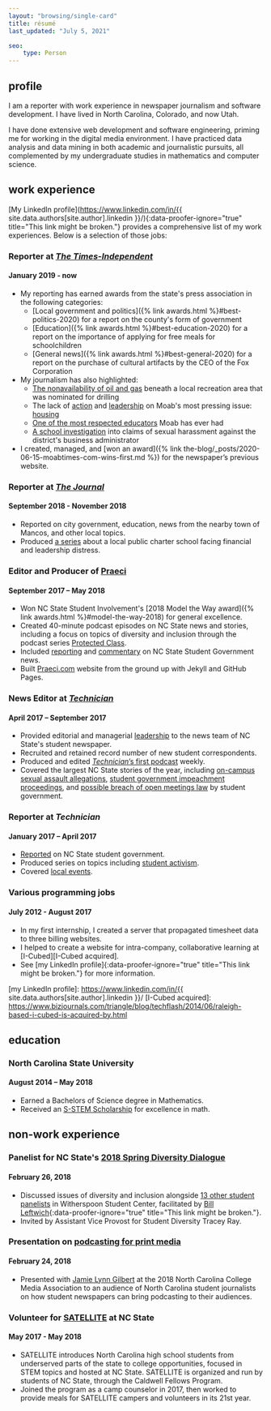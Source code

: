 ```yaml
---
layout: "browsing/single-card"
title: résumé
last_updated: "July 5, 2021"

seo:
    type: Person
---
```


## profile

I am a reporter with work experience in newspaper journalism and software development. I have lived in North Carolina, Colorado, and now Utah.

I have done extensive web development and software engineering, priming me for working in the digital media environment. I have practiced data analysis and data mining in both academic and journalistic pursuits, all complemented by my undergraduate studies in mathematics and computer science.

## work experience

[My LinkedIn profile](https://www.linkedin.com/in/{{ site.data.authors[site.author].linkedin }}/){:data-proofer-ignore="true" title="This link might be broken."} provides a comprehensive list of my work experiences. Below is a selection of those jobs:

### Reporter at _[The Times-Independent](https://moabtimes.com/)_

#### January 2019 - now

* My reporting has earned awards from the state's press association in the following categories:
    * [Local government and politics]({% link awards.html %}#best-politics-2020) for a report on the county's form of government
    * [Education]({% link awards.html %}#best-education-2020) for a report on the importance of applying for free meals for schoolchildren
    * [General news]({% link awards.html %}#best-general-2020) for a report on the purchase of cultural artifacts by the CEO of the Fox Corporation
* My journalism has also highlighted:
    * [The nonavailability of oil and gas](https://www.moabtimes.com/articles/does-sand-flats-even-have-any-oil/) beneath a local recreation area that was nominated for drilling
    * The lack of [action](https://www.moabtimes.com/articles/roughly-half-of-moabs-2017-housing-plan-is-incomplete/) and [leadership](https://www.moabtimes.com/articles/officials-say-moab-needs-leadership-on-housing/) on Moab's most pressing issue: [housing](https://www.moabtimes.com/articles/study-half-of-moabites-cant-afford-housing/)
    * [One of the most respected educators](https://www.moabtimes.com/articles/the-lives-touched-by-margaret-hopkin/) Moab has ever had
    * [A school investigation](https://www.moabtimes.com/articles/school-business-administrator-resigns-amid-investigation/) into claims of sexual harassment against the district's business administrator
* I created, managed, and [won an award]({% link the-blog/_posts/2020-06-15-moabtimes-com-wins-first.md %}) for the newspaper’s previous website.

### Reporter at _[The Journal]_

#### September 2018 - November 2018

* Reported on city government, education, news from the nearby town of Mancos, and other local topics.
* Produced [a series][CKMS series] about a local public charter school facing financial and leadership distress.

[The Journal]: https://the-journal.com
[CKMS series]: https://www.the-journal.com/search/?search_dates=all&category=Everything&q=carter+pape+ckms

### Editor and Producer of [Praeci]

#### September 2017 – May 2018

* Won NC State Student Involvement's [2018 Model the Way award]({% link awards.html %}#model-the-way-2018) for general excellence.
* Created 40-minute podcast episodes on NC State news and stories, including a focus on topics of diversity and inclusion through the podcast series [Protected Class].
* Included [reporting][impeachment Praeci article] and [commentary][Jess commentary] on NC State Student Government news.
* Built [Praeci.com][Praeci] website from the ground up with Jekyll and GitHub Pages.

[Protected Class]: https://praeci.com/protected-class/
[impeachment Praeci article]: https://praeci.com/news/willis-impeachment-overview
[Jess commentary]: https://praeci.com/commentary/breakdown-of-the-candidates
[Model the Way]: https://studentinvolvement.dasa.ncsu.edu/development/wolfpack-leadership-challenge-awards/
[Praeci]: https://praeci.com/

### News Editor at _[Technician]_

#### April 2017 – September 2017

* Provided editorial and managerial [leadership][vision article] to the news team of NC State's student newspaper.
* Recruited and retained record number of new student correspondents.
* Produced and edited [_Technician_’s first podcast] weekly.
* Covered the largest NC State stories of the year, including [on-campus sexual assault allegations], [student government impeachment proceedings], and [possible breach of open meetings law] by student government.

[vision article]: https://www.technicianonline.com/news/article_53efab54-7261-11e7-a331-43b27938e602.html
[_Technician_’s first podcast]: https://itunes.apple.com/us/podcast/dialogue-with-technician/id1275744725?mt=2
[on-campus sexual assault allegations]: https://www.technicianonline.com/news/article_cb06d7fa-9a5a-11e7-ab79-cbf49ebd73c0.html
[Student Government impeachment proceedings]: https://www.technicianonline.com/news/article_aef556ec-92bf-11e7-a1ef-5f8fc9433b52.html
[possible breach of open meetings law]: https://www.technicianonline.com/news/article_496ee4d6-9374-11e7-98cd-cf58cf169e20.html

### Reporter at _Technician_

#### January 2017 – April 2017

* [Reported][SG Reporting] on NC State student government.
* Produced series on topics including [student activism].
* Covered [local events][Woodson Charlottesville].

[Technician]: https://www.technicianonline.com
[SG Reporting]: https://www.technicianonline.com/search/?f=html&q=student+government+carter+pape&sd=desc&l=25&t=article%2Ccollection%2Cvideo%2Cyoutube&nsa=
[student activism]: https://www.technicianonline.com/search/?f=html&q=activism+series+carter+pape&d1=2017-02-01&d2=2017-04-01&sd=desc&l=25&t=article%2Ccollection%2Cvideo%2Cyoutube&nsa=eedition
[Woodson Charlottesville]: https://www.technicianonline.com/news/article_08252fd6-813a-11e7-ba3c-271a59543588.html

### Various programming jobs

#### July 2012 - August 2017

* In my first internship, I created a server that propagated timesheet data to three billing websites.
* I helped to create a website for intra-company, collaborative learning at [I-Cubed][I-Cubed acquired].
* See [my LinkedIn profile]{:data-proofer-ignore="true" title="This link might be broken."} for more information.

[my LinkedIn profile]: https://www.linkedin.com/in/{{ site.data.authors[site.author].linkedin }}/
[I-Cubed acquired]: https://www.bizjournals.com/triangle/blog/techflash/2014/06/raleigh-based-i-cubed-is-acquired-by.html

## education

### North Carolina State University

#### August 2014 – May 2018

* Earned a Bachelors of Science degree in Mathematics.
* Received an [S-STEM Scholarship] for excellence in math.

[S-Stem Scholarship]: https://www.nsf.gov/funding/pgm_summ.jsp?pims_id=5257

## non-work experience

### Panelist for NC State's [2018 Spring Diversity Dialogue][Diversity Dialogue]

#### February 26, 2018

* Discussed issues of diversity and inclusion alongside [13 other student panelists] in Witherspoon Student Center, facilitated by [Bill Leftwich]{:data-proofer-ignore="true" title="This link might be broken."}.
* Invited by Assistant Vice Provost for Student Diversity Tracey Ray.

[13 other student panelists]: https://oied.smugmug.com/Diversity/Diversity-Dialogue-Spring-2018/i-fSF5zVc/A
[Diversity Dialogue]: https://oied.ncsu.edu/divweb/2018/01/25/diversity-dialogue-to-delve-into-issues-on-college-campuses/
[Bill Leftwich]: https://www.linkedin.com/in/lssg3/

### Presentation on [podcasting for print media]

#### February 24, 2018

* Presented with [Jamie Lynn Gilbert] at the 2018 North Carolina College Media Association to an audience of North Carolina student journalists on how student newspapers can bring podcasting to their audiences.

[podcasting for print media]: https://twitter.com/ellenmeder/status/967483510935248897
[Jamie Lynn Gilbert]: https://studentmedia.dasa.ncsu.edu/our-team/

### Volunteer for [SATELLITE] at NC State

#### May 2017 - May 2018

* SATELLITE introduces North Carolina high school students from underserved parts of the state to college opportunities, focused in STEM topics and hosted at NC State. SATELLITE is organized and run by students of NC State, through the Caldwell Fellows Program.
* Joined the program as a camp counselor in 2017, then worked to provide meals for SATELLITE campers and volunteers in its 21st year.

[SATELLITE]: https://web.archive.org/web/20210503051943/http://www.community.alumni.ncsu.edu/s/1209/caldwell/interior.aspx?sid=1209&gid=1001&pgid=5752
